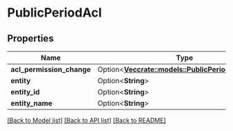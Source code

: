 # PublicPeriodAcl

## Properties

Name | Type | Description | Notes
------------ | ------------- | ------------- | -------------
**acl_permission_change** | Option<[**Vec<crate::models::PublicPeriodAclChange>**](public.ACLChange.md)> |  | [optional]
**entity** | Option<**String**> |  | [optional]
**entity_id** | Option<**String**> |  | [optional]
**entity_name** | Option<**String**> |  | [optional]

[[Back to Model list]](../README.md#documentation-for-models) [[Back to API list]](../README.md#documentation-for-api-endpoints) [[Back to README]](../README.md)



